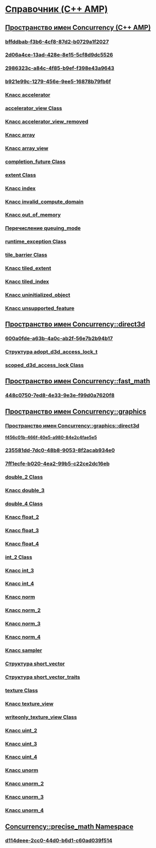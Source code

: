 # [Справочник (C++ AMP)](reference-cpp-amp.md)
## [Пространство имен Concurrency (C++ AMP)](concurrency-namespace-cpp-amp.md)
### [bffddbab-f3b6-4cf8-87d2-b0729a1f2027](TocOutOfQuery)
### [2d06a4ce-13ad-428e-8e15-5cf8d9dc5526](TocOutOfQuery)
### [2986323c-a84c-4f85-b9ef-f398e43a9643](TocOutOfQuery)
### [b921e99c-1279-456e-9ee5-16878b79fb6f](TocOutOfQuery)
### [Класс accelerator](accelerator-class.md)
### [accelerator_view Class](TocOutOfQuery)
### [Класс accelerator_view_removed](accelerator-view-removed-class.md)
### [Класс array](array-class.md)
### [Класс array_view](array-view-class.md)
### [completion_future Class](TocOutOfQuery)
### [extent Class](TocOutOfQuery)
### [Класс index](index-class.md)
### [Класс invalid_compute_domain](invalid-compute-domain-class.md)
### [Класс out_of_memory](out-of-memory-class.md)
### [Перечисление queuing_mode](queuing-mode-enumeration.md)
### [runtime_exception Class](TocOutOfQuery)
### [tile_barrier Class](TocOutOfQuery)
### [Класс tiled_extent](tiled-extent-class.md)
### [Класс tiled_index](tiled-index-class.md)
### [Класс uninitialized_object](uninitialized-object-class.md)
### [Класс unsupported_feature](unsupported-feature-class.md)
## [Пространство имен Concurrency::direct3d](concurrency-direct3d-namespace.md)
### [600a0fde-a63b-4a0c-ab2f-56e7b2b94b17](TocOutOfQuery)
### [Структура adopt_d3d_access_lock_t](adopt-d3d-access-lock-t-structure.md)
### [scoped_d3d_access_lock Class](TocOutOfQuery)
## [Пространство имен Concurrency::fast_math](concurrency-fast-math-namespace.md)
### [448c0750-7ed8-4e33-9e3e-f99d0a7620f8](TocOutOfQuery)
## [Пространство имен Concurrency::graphics](concurrency-graphics-namespace.md)
### [Пространство имен Concurrency::graphics::direct3d](concurrency-graphics-direct3d-namespace.md)
#### [f456c01b-466f-40e5-a980-84e2c4fae5e5](TocOutOfQuery)
### [235581dd-7dc0-48b8-9053-8f2acab934e0](TocOutOfQuery)
### [7ff1ecfe-b020-4ea2-99b5-c22ce2dc16eb](TocOutOfQuery)
### [double_2 Class](TocOutOfQuery)
### [Класс double_3](double-3-class.md)
### [double_4 Class](TocOutOfQuery)
### [Класс float_2](float-2-class.md)
### [Класс float_3](float-3-class.md)
### [Класс float_4](float-4-class.md)
### [int_2 Class](TocOutOfQuery)
### [Класс int_3](int-3-class.md)
### [Класс int_4](int-4-class.md)
### [Класс norm](norm-class.md)
### [Класс norm_2](norm-2-class.md)
### [Класс norm_3](norm-3-class.md)
### [Класс norm_4](norm-4-class.md)
### [Класс sampler](sampler-class.md)
### [Структура short_vector](short-vector-structure.md)
### [Структура short_vector_traits](short-vector-traits-structure.md)
### [texture Class](TocOutOfQuery)
### [Класс texture_view](texture-view-class.md)
### [writeonly_texture_view Class](TocOutOfQuery)
### [Класс uint_2](uint-2-class.md)
### [Класс uint_3](uint-3-class.md)
### [Класс uint_4](uint-4-class.md)
### [Класс unorm](unorm-class.md)
### [Класс unorm_2](unorm-2-class.md)
### [Класс unorm_3](unorm-3-class.md)
### [Класс unorm_4](unorm-4-class.md)
## [Concurrency::precise_math Namespace](TocOutOfQuery)
### [d114deee-2cc0-44d0-b6d1-c60ad039f514](TocOutOfQuery)
